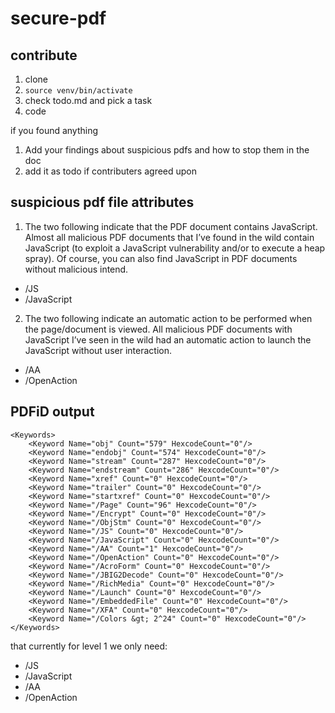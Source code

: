 # secure-pdf

## contribute

1. clone
2. `source venv/bin/activate`
3. check todo.md and pick a task
4. code

if you found anything
1. Add your findings about suspicious pdfs and how to stop them in the doc
2. add it as todo if contributers agreed upon

## suspicious pdf file attributes

1. The two following indicate that the PDF document contains JavaScript. Almost all malicious PDF documents that I’ve found in the wild contain JavaScript (to exploit a JavaScript vulnerability and/or to execute a heap spray). Of course, you can also find JavaScript in PDF documents without malicious intend.

- /JS
- /JavaScript

2. The two following indicate an automatic action to be performed when the page/document is viewed. All malicious PDF documents with JavaScript I’ve seen in the wild had an automatic action to launch the JavaScript without user interaction.

- /AA
- /OpenAction

## PDFiD output

```
<Keywords>
    <Keyword Name="obj" Count="579" HexcodeCount="0"/>
    <Keyword Name="endobj" Count="574" HexcodeCount="0"/>
    <Keyword Name="stream" Count="287" HexcodeCount="0"/>
    <Keyword Name="endstream" Count="286" HexcodeCount="0"/>
    <Keyword Name="xref" Count="0" HexcodeCount="0"/>
    <Keyword Name="trailer" Count="0" HexcodeCount="0"/>
    <Keyword Name="startxref" Count="0" HexcodeCount="0"/>
    <Keyword Name="/Page" Count="96" HexcodeCount="0"/>
    <Keyword Name="/Encrypt" Count="0" HexcodeCount="0"/>
    <Keyword Name="/ObjStm" Count="0" HexcodeCount="0"/>
    <Keyword Name="/JS" Count="0" HexcodeCount="0"/>
    <Keyword Name="/JavaScript" Count="0" HexcodeCount="0"/>
    <Keyword Name="/AA" Count="1" HexcodeCount="0"/>
    <Keyword Name="/OpenAction" Count="0" HexcodeCount="0"/>
    <Keyword Name="/AcroForm" Count="0" HexcodeCount="0"/>
    <Keyword Name="/JBIG2Decode" Count="0" HexcodeCount="0"/>
    <Keyword Name="/RichMedia" Count="0" HexcodeCount="0"/>
    <Keyword Name="/Launch" Count="0" HexcodeCount="0"/>
    <Keyword Name="/EmbeddedFile" Count="0" HexcodeCount="0"/>
    <Keyword Name="/XFA" Count="0" HexcodeCount="0"/>
    <Keyword Name="/Colors &gt; 2^24" Count="0" HexcodeCount="0"/>
</Keywords>
```

that currently for level 1 we only need:

- /JS
- /JavaScript
- /AA
- /OpenAction

